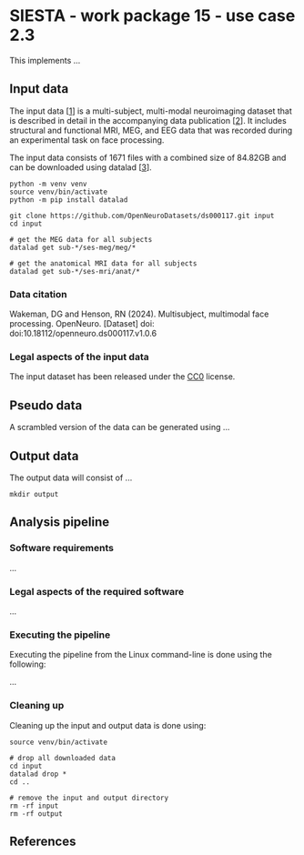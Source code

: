 # SIESTA - work package 15 - use case 2.3

This implements ...

## Input data

The input data [[1]] is a multi-subject, multi-modal neuroimaging dataset that is described in detail in the accompanying data publication [[2]]. It includes structural and functional MRI, MEG, and EEG data that was recorded during an experimental task on face processing.

The input data consists of 1671 files with a combined size of 84.82GB and can be downloaded using datalad [[3]].

```console
python -m venv venv
source venv/bin/activate
python -m pip install datalad

git clone https://github.com/OpenNeuroDatasets/ds000117.git input
cd input

# get the MEG data for all subjects
datalad get sub-*/ses-meg/meg/*

# get the anatomical MRI data for all subjects
datalad get sub-*/ses-mri/anat/*
```

### Data citation

Wakeman, DG and Henson, RN (2024). Multisubject, multimodal face processing. OpenNeuro. [Dataset] doi: doi:10.18112/openneuro.ds000117.v1.0.6

### Legal aspects of the input data

The input dataset has been released under the [CC0](https://spdx.org/licenses/CC0-1.0.html) license.

## Pseudo data

A scrambled version of the data can be generated using ...

## Output data

The output data will consist of ...

```console
mkdir output
```

## Analysis pipeline

### Software requirements

...

### Legal aspects of the required software

...

### Executing the pipeline

Executing the pipeline from the Linux command-line is done using the following:

...

### Cleaning up

Cleaning up the input and output data is done using:

```console
source venv/bin/activate

# drop all downloaded data
cd input
datalad drop *
cd ..

# remove the input and output directory
rm -rf input
rm -rf output
```

## References

[1]: https://doi.org/10.18112/openneuro.ds000117.v1.0.6
[2]: https://doi.org/10.1038/sdata.2015.1
[3]: https://www.datalad.org
